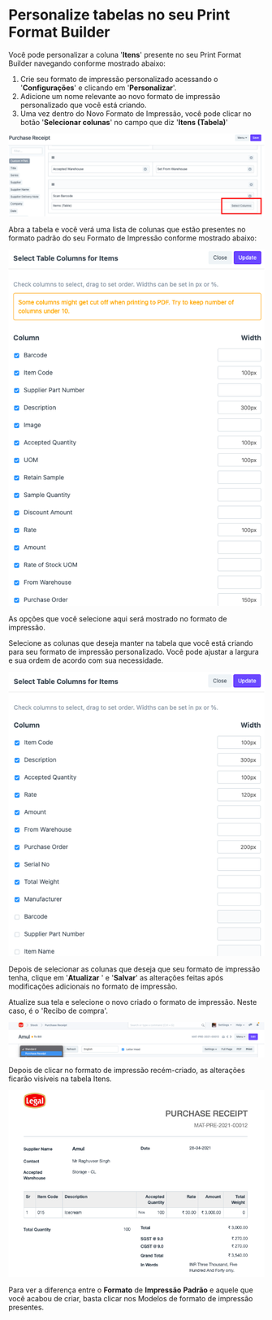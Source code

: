 # Personalize tabelas no seu Print Format Builder



Você pode personalizar a coluna '**Itens**' presente no seu Print Format Builder navegando conforme mostrado abaixo:

  


1. Crie seu formato de impressão personalizado acessando o '**Configurações**' e clicando em '**Personalizar**'.
2. Adicione um nome relevante ao novo formato de impressão personalizado que você está criando.
3. Uma vez dentro do Novo Formato de Impressão, você pode clicar no botão '**Selecionar colunas**' no campo que diz '**Itens (Tabela)**'
  


![](/files/IIunbhn.png)

  


Abra a tabela e você verá uma lista de colunas que estão presentes no formato padrão do seu Formato de Impressão conforme mostrado abaixo:

  


![](/files/HCA3S5a.png)

  


  


  


As opções que você selecione aqui será mostrado no formato de impressão.

Selecione as colunas que deseja manter na tabela que você está criando para seu formato de impressão personalizado. Você pode ajustar a largura e sua ordem de acordo com sua necessidade.

  


![](/files/HEUrHpC.png)

  


Depois de selecionar as colunas que deseja que seu formato de impressão tenha, clique em '**Atualizar** ' e '**Salvar**' as alterações feitas após modificações adicionais no formato de impressão.

  


Atualize sua tela e selecione o novo criado o formato de impressão. Neste caso, é o 'Recibo de compra'.

![](/files/nwQT6g6.png)

  
Depois de clicar no formato de impressão recém-criado, as alterações ficarão visíveis na tabela Itens.

  


![](/files/Bsp6PRj.png)

  


  


  


Para ver a diferença entre o **Formato** de **Impressão** **Padrão** e aquele que você acabou de criar, basta clicar nos Modelos de formato de impressão presentes.

 




